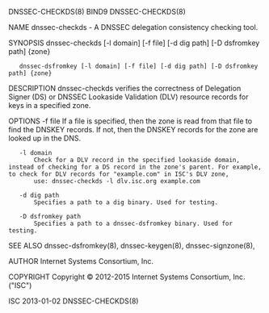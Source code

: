 DNSSEC-CHECKDS(8)                                                                                   BIND9                                                                                   DNSSEC-CHECKDS(8)



NAME
       dnssec-checkds - A DNSSEC delegation consistency checking tool.

SYNOPSIS
       dnssec-checkds [-l domain] [-f file] [-d dig path] [-D dsfromkey path] {zone}

       dnssec-dsfromkey [-l domain] [-f file] [-d dig path] [-D dsfromkey path] {zone}

DESCRIPTION
       dnssec-checkds verifies the correctness of Delegation Signer (DS) or DNSSEC Lookaside Validation (DLV) resource records for keys in a specified zone.

OPTIONS
       -f file
           If a file is specified, then the zone is read from that file to find the DNSKEY records. If not, then the DNSKEY records for the zone are looked up in the DNS.

       -l domain
           Check for a DLV record in the specified lookaside domain, instead of checking for a DS record in the zone's parent. For example, to check for DLV records for "example.com" in ISC's DLV zone,
           use: dnssec-checkds -l dlv.isc.org example.com

       -d dig path
           Specifies a path to a dig binary. Used for testing.

       -D dsfromkey path
           Specifies a path to a dnssec-dsfromkey binary. Used for testing.

SEE ALSO
       dnssec-dsfromkey(8), dnssec-keygen(8), dnssec-signzone(8),

AUTHOR
       Internet Systems Consortium, Inc.

COPYRIGHT
       Copyright © 2012-2015 Internet Systems Consortium, Inc. ("ISC")



ISC                                                                                               2013-01-02                                                                                DNSSEC-CHECKDS(8)
